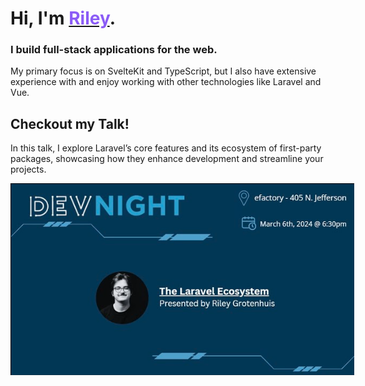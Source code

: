 <h1>Hi, I'm <a href="https://rileyedward.com"><span style="color: #8b5cf6">Riley</span></a>.</h1>

<h3>I build full-stack applications for the web.</h3>

<p>My primary focus is on SvelteKit and TypeScript, but I also have extensive experience with and enjoy working with other technologies like Laravel and Vue.</p>

<h2>Checkout my Talk!</h2>

<p style="max-width: 550px;">In this talk, I explore Laravel’s core features and its ecosystem of first-party packages, showcasing how they enhance development and streamline your projects.</p>

<a href="https://www.youtube.com/watch?v=kHjGp0Xtinw" target="_blank">
  <img 
		src="./TheLaravelEcosystem.png" 
		alt="The Laravel Ecosystem" 
		style="max-width: 550px; height:auto;"
	/>
</a>
